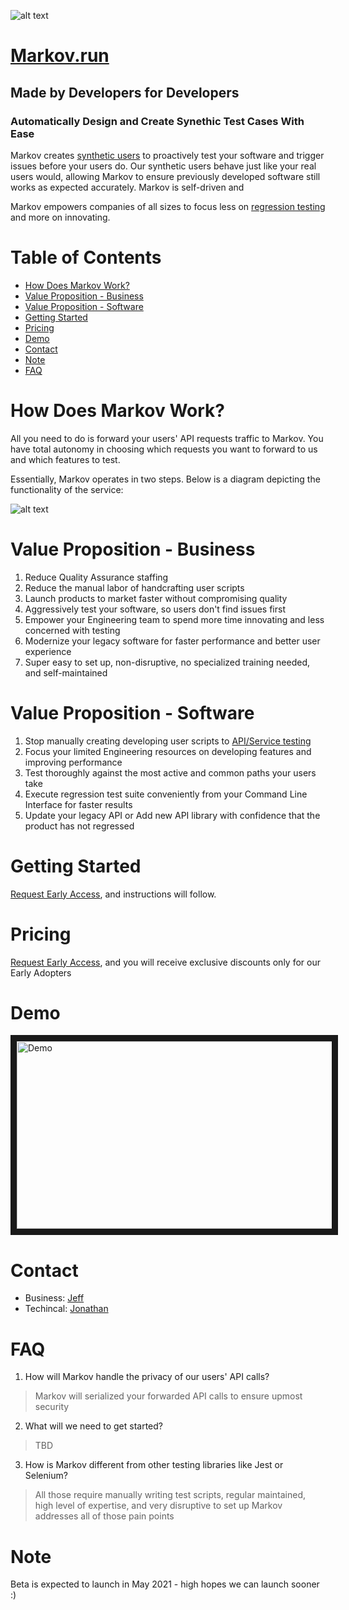 ![alt text](https://github.com/jz674/Markov_Documentation/blob/main/assets/Screen%20Shot%202021-02-06%20at%203.12.06%20AM.png)

# [Markov.run][5] 
## Made by Developers for Developers
### Automatically Design and Create Synethic Test Cases With Ease
 
Markov creates [synthetic users][6] to proactively test your software and trigger issues before your users do. Our synthetic users behave just like your real users would, allowing Markov to ensure previously developed software still works as expected accurately. Markov is self-driven and 


Markov empowers companies of all sizes to focus less on [regression testing][1] and more on innovating.

# Table of Contents
- [How Does Markov Work?](#how-does-markov-work?)
- [Value Proposition - Business](#value-proposition---business)
- [Value Proposition - Software](#value-proposition---software)
- [Getting Started](#getting-started)
- [Pricing](#pricing)
- [Demo](#demo)
- [Contact](#contact)
- [Note](#note)
- [FAQ](#faq)

<a name="how-does-markov-work?"></a>
# How Does Markov Work?

All you need to do is forward your users' API requests traffic to Markov. You have total autonomy in choosing which requests you want to forward to us and which features to test.

Essentially, Markov operates in two steps. Below is a diagram depicting the functionality of the service:

![alt text](https://github.com/jz674/Markov_Documentation/blob/main/assets/Intro_diagram.png)
 
# Value Proposition - Business
1. Reduce Quality Assurance staffing
2. Reduce the manual labor of handcrafting user scripts
3. Launch products to market faster without compromising quality
4. Aggressively test your software, so users don't find issues first
5. Empower your Engineering team to spend more time innovating and less concerned with testing
6. Modernize your legacy software for faster performance and better user experience
7. Super easy to set up, non-disruptive, no specialized training needed, and self-maintained

# Value Proposition - Software
1. Stop manually creating developing user scripts to [API/Service testing][2] 
2. Focus your limited Engineering resources on developing features and improving performance
3. Test thoroughly against the most active and common paths your users take
4. Execute regression test suite conveniently from your Command Line Interface for faster results
5. Update your legacy API or Add new API library with confidence that the product has not regressed

# Getting Started
[Request Early Access][3], and instructions will follow.

# Pricing
[Request Early Access][3], and you will receive exclusive discounts only for our Early Adopters

# Demo
<a href="https://www.youtube.com/watch?v=hv1AR6asbtA" target="_blank"><img src="https://github.com/jz674/Markov_Documentation/blob/main/assets/undraw_media_player_ylg8.svg" 
alt="Demo" width="1000" height="300" border="10" /></a>

# Contact
- Business: [Jeff](mailto:jz674@cornell.edu?subject=[Github]%20Markov%20Documentation%20Inquiry)
- Techincal: [Jonathan](mailto:jto27@cornell.edu?subject=[Github]%20Markov%20Documentation%20Inquiry)

# FAQ
1. How will Markov handle the privacy of our users' API calls?
> Markov will serialized your forwarded API calls to ensure upmost security

2. What will we need to get started?
> TBD

3. How is Markov different from other testing libraries like Jest or Selenium?
> All those require manually writing test scripts, regular maintained, high level of expertise, and very disruptive to set up
Markov addresses all of those pain points


# Note
Beta is expected to launch in May 2021 - high hopes we can launch sooner :) 

[1]: https://www.scnsoft.com/blog/what-is-regression-testing-short-overview/ "regression test" 
[2]: https://medium.com/katalon-studio/introduction-to-api-testing-complete-guide-for-newbie-426eac6edb4d/ "API/Service esting" 
[3]: https://markov.run/ "Request Early Access" 
[4]: https://www.youtube.com/watch?v=hv1AR6asbtA "UI"
[5]: https://markov.run/ "Markov.run" 
[6]: https://raygun.com/blog/synthetic-testing/ "synthetic users"

